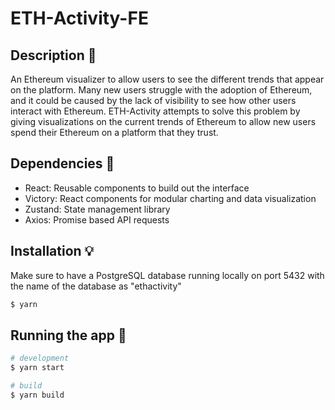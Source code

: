 # ETH-Activity-FE

## Description :open_book:

An Ethereum visualizer to allow users to see the different trends that appear on the platform. Many new users struggle with the adoption of Ethereum, and it could be caused by the lack of visibility to see how other users interact with Ethereum. ETH-Activity attempts to solve this problem by giving visualizations on the current trends of Ethereum to allow new users spend their Ethereum on a platform that they trust.

## Dependencies :mag_right:

- React: Reusable components to build out the interface
- Victory: React components for modular charting and data visualization
- Zustand: State management library
- Axios: Promise based API requests

## Installation :bulb:

Make sure to have a PostgreSQL database running locally on port 5432 with the name of the database as "ethactivity"

```bash
$ yarn
```

## Running the app :running:

```bash
# development
$ yarn start

# build
$ yarn build
```
